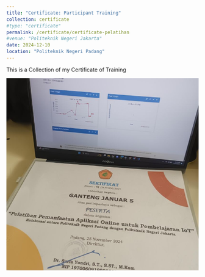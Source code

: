 ```yaml
---
title: "Certificate: Participant Training"
collection: certificate
#type: "certificate"
permalink: /certificate/certificate-pelatihan
#venue: "Politeknik Negeri Jakarta"
date: 2024-12-10
location: "Politeknik Negeri Padang"
---
```


This is a Collection of my Certificate of Training

![certificate](/images/cer-pnj.jpg)

